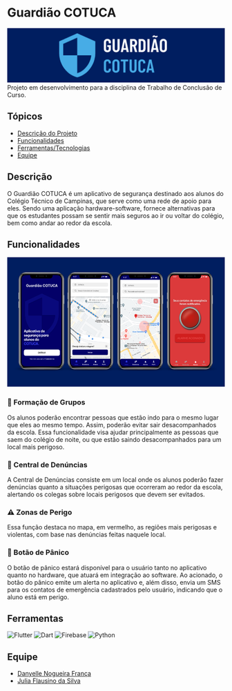 # Guardião COTUCA 
<img src="https://github.com/FlausinoJulia/TCC-Guardiao-App/blob/main/guardiao_app/assets/imagens/logo.png">
Projeto em desenvolvimento para a disciplina de Trabalho de Conclusão de Curso.

## Tópicos
- [Descrição do Projeto](#descricao)
- [Funcionalidades](#funcionalidades)
- [Ferramentas/Tecnologias](#ferramentas)
- [Equipe](#equipe)

<a name="descricao"></a>
## Descrição

O Guardião COTUCA é um aplicativo de segurança destinado aos alunos do Colégio Técnico de Campinas, que serve como uma rede de apoio para eles. Sendo uma aplicação hardware-software, fornece alternativas para que os estudantes possam se sentir mais seguros ao ir ou voltar do colégio, bem como andar ao redor da escola.

<a name="funcionalidades"></a>
## Funcionalidades

<img height="300" src="https://github.com/FlausinoJulia/TCC-Guardiao-App/blob/main/guardiao_app/assets/imagens/telas.png">

### 👥 Formação de Grupos

  Os alunos poderão encontrar pessoas que estão indo para o mesmo lugar que eles ao mesmo tempo. Assim, poderão evitar sair desacompanhados da escola. Essa funcionalidade visa ajudar principalmente as pessoas que saem do colégio de noite, ou que estão saindo desacompanhados para um local mais perigoso.

### 🚫 Central de Denúncias

  A Central de Denúncias consiste em um local onde os alunos poderão fazer denúncias quanto a situações perigosas que ocorreram ao redor da escola, alertando os colegas sobre locais perigosos que devem ser evitados.

### :warning: Zonas de Perigo
  Essa função destaca no mapa, em vermelho, as regiões mais perigosas e violentas, com base nas denúncias feitas naquele local.

### 🚨 Botão de Pânico

  O botão de pânico estará disponível para o usuário tanto no aplicativo quanto no hardware, que atuará em integração ao software. Ao acionado, o botão do pânico emite um alerta no aplicativo e, além disso, envia um SMS para os contatos de emergência cadastrados pelo usuário, indicando que o aluno está em perigo.

<a name = "ferramentas"></a>
## Ferramentas

![Flutter](https://img.shields.io/badge/Flutter-%2302569B.svg?style=for-the-badge&logo=Flutter&logoColor=white)
![Dart](https://img.shields.io/badge/dart-%230175C2.svg?style=for-the-badge&logo=dart&logoColor=white)
![Firebase](https://img.shields.io/badge/Firebase-039BE5?style=for-the-badge&logo=Firebase&logoColor=white)
![Python](https://img.shields.io/badge/python-3670A0?style=for-the-badge&logo=python&logoColor=ffdd54)

<a name = "equipe"></a>
## Equipe

- [Danyelle Nogueira França](https://github.com/danyellefranca)
- [Julia Flausino da Silva](https://github.com/FlausinoJulia)
